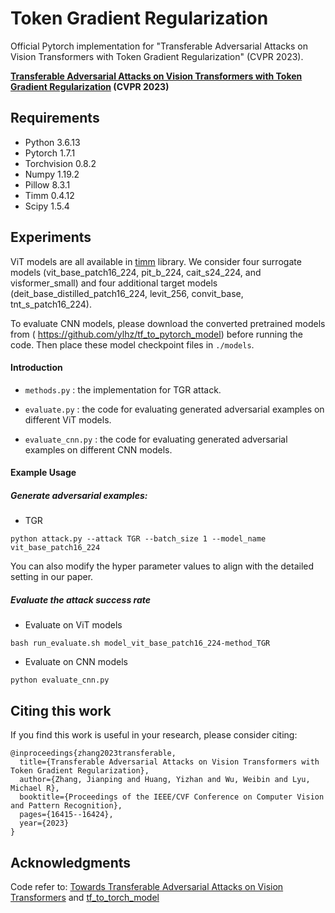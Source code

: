 # Token Gradient Regularization
Official Pytorch implementation for "Transferable Adversarial Attacks on Vision Transformers with Token Gradient Regularization" (CVPR 2023).

**[Transferable Adversarial Attacks on Vision Transformers with Token Gradient Regularization](https://arxiv.org/pdf/2303.15754.pdf)  (CVPR 2023)**

## Requirements

- Python 3.6.13
- Pytorch 1.7.1
- Torchvision 0.8.2
- Numpy 1.19.2
- Pillow 8.3.1
- Timm 0.4.12 
- Scipy 1.5.4

## Experiments


ViT models are all available in [timm](https://github.com/huggingface/pytorch-image-models) library. We consider four surrogate models (vit_base_patch16_224, pit_b_224, cait_s24_224, and visformer_small) and four additional target models (deit_base_distilled_patch16_224, levit_256, convit_base, tnt_s_patch16_224).

To evaluate CNN models, please download the converted pretrained models from ( https://github.com/ylhz/tf_to_pytorch_model) before running the code. Then place these model checkpoint files in `./models`.

#### Introduction


- `methods.py` : the implementation for TGR attack.

- `evaluate.py` : the code for evaluating generated adversarial examples on different ViT models.

- `evaluate_cnn.py` : the code for evaluating generated adversarial examples on different CNN models.
  

#### Example Usage

##### Generate adversarial examples:

- TGR

```
python attack.py --attack TGR --batch_size 1 --model_name vit_base_patch16_224
```

You can also modify the hyper parameter values to align with the detailed setting in our paper.


##### Evaluate the attack success rate

- Evaluate on ViT models

```
bash run_evaluate.sh model_vit_base_patch16_224-method_TGR
```

- Evaluate on CNN models

```
python evaluate_cnn.py
```


## Citing this work

If you find this work is useful in your research, please consider citing:

```
@inproceedings{zhang2023transferable,
  title={Transferable Adversarial Attacks on Vision Transformers with Token Gradient Regularization},
  author={Zhang, Jianping and Huang, Yizhan and Wu, Weibin and Lyu, Michael R},
  booktitle={Proceedings of the IEEE/CVF Conference on Computer Vision and Pattern Recognition},
  pages={16415--16424},
  year={2023}
}
```

## Acknowledgments

Code refer to: [Towards Transferable Adversarial Attacks on Vision Transformers](https://github.com/zhipeng-wei/PNA-PatchOut) and [tf_to_torch_model](https://github.com/ylhz/tf_to_pytorch_model)
